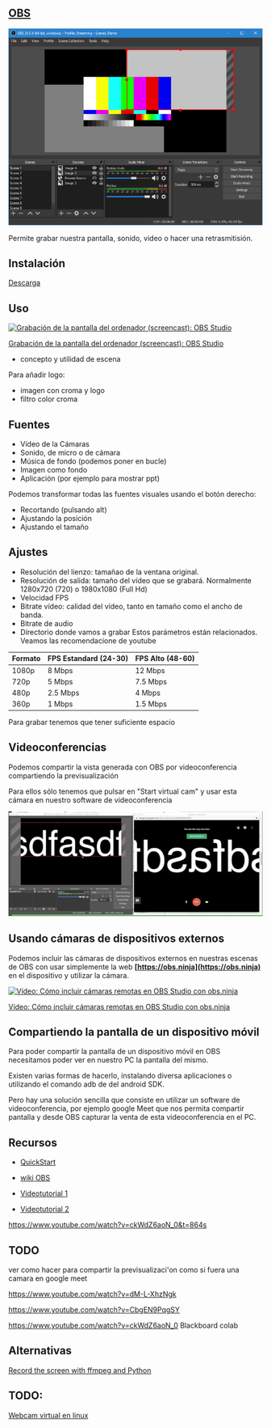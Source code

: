 ## [OBS](https://obsproject.com/es)

![OBS Demo App](./images/OBSDemoApp2504.png)

Permite grabar nuestra pantalla, sonido, video o hacer una retrasmitisión.

## Instalación

[Descarga](https://obsproject.com/es)


## Uso

[![Grabación de la pantalla del ordenador (screencast): OBS Studio](https://img.youtube.com/vi/ytual6vDyus/0.jpg)](https://youtu.be/ytual6vDyus)


[Grabación de la pantalla del ordenador (screencast): OBS Studio](https://youtu.be/ytual6vDyus)


* concepto y utilidad de escena

Para añadir logo:
* imagen con croma y logo
* filtro color croma


## Fuentes

* Vídeo de la Cámaras
* Sonido, de micro o de cámara
* Música de fondo (podemos poner en bucle)
* Imagen como fondo
* Aplicación (por ejemplo para mostrar ppt)

Podemos transformar todas las fuentes visuales usando el botón derecho:
* Recortando (pulsando alt)
* Ajustando la posición
* Ajustando el tamaño

## Ajustes

* Resolución del lienzo: tamañao de la ventana original. 
* Resolución de salida: tamaño del vídeo que se grabará. Normalmente 1280x720 (720) o 1980x1080 (Full Hd)
* Velocidad FPS
* Bitrate vídeo: calidad del vídeo, tanto en tamaño como el ancho de banda. 
* Bitrate de audio
* Directorio donde vamos a grabar
Estos parámetros están relacionados. Veamos las recomendacione de youtube

|Formato|FPS Estandard (24-30)|FPS Alto (48-60)|
|---|---|---
|1080p|	8 Mbps|	12 Mbps
|720p|	5 Mbps|	7.5 Mbps
|480p|	2.5 Mbps|	4 Mbps
|360p|	1 Mbps|	1.5 Mbps

Para grabar tenemos que tener suficiente espacio

## Videoconferencias

Podemos compartir la vista generada con OBS por videoconferencia compartiendo la previsualización

Para ellos sólo tenemos que pulsar en "Start virtual cam" y usar esta cámara en nuestro software de videoconferencia

![virtual webcam](./images/virtualCAm.gif)

## Usando cámaras de dispositivos externos

Podemos incluir las  cámaras de dispositivos externos en nuestras escenas de OBS con usar simplemente la web **[https://obs.ninja](https://obs.ninja)** en el dispositivo y utilizar la cámara.

[![Vídeo: Cómo incluir cámaras remotas en OBS Studio con obs.ninja](https://img.youtube.com/vi/MjlP6TzFHco/0.jpg)](https://youtu.be/MjlP6TzFHco)

[Vídeo: Cómo incluir cámaras remotas en OBS Studio con obs.ninja](https://youtu.be/MjlP6TzFHco)


## Compartiendo la pantalla de un dispositivo móvil 

Para poder compartir la pantalla de un dispositivo móvil en OBS necesitamos poder ver en nuestro PC la pantalla del mismo.

Existen varias formas de hacerlo, instalando diversa aplicaciones o utilizando el comando adb de del android SDK.

Pero hay una solución sencilla que consiste en utilizar un software de videoconferencia, por ejemplo google Meet que nos permita compartir pantalla y desde OBS capturar la venta de esta videoconferencia en el PC.


## Recursos

* [QuickStart](https://obsproject.com/wiki/OBS-Studio-Quickstart)

* [wiki OBS](https://obsproject.com/wiki/OBS-Studio-Overview)

* [Videotutorial 1](https://www.youtube.com/watch?v=nQb2qe9We00)

* [Videotutorial 2](https://www.youtube.com/watch?v=ckWdZ6aoN_0)



https://www.youtube.com/watch?v=ckWdZ6aoN_0&t=864s

## TODO

ver como hacer para compartir la previsualizaci'on como si fuera una camara en google meet 

https://www.youtube.com/watch?v=dM-L-XhzNgk

https://www.youtube.com/watch?v=CbgEN9PqgSY

https://www.youtube.com/watch?v=ckWdZ6aoN_0 Blackboard colab


## Alternativas

[Record the screen with ffmpeg and Python](https://pythonprogramming.altervista.org/record-the-screen-with-ffmpeg-and-python/?doing_wp_cron=1606728965.2066988945007324218750)


## TODO:

[Webcam virtual en linux](https://www.youtube.com/watch?v=I-uNsxzalas)